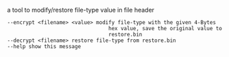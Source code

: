 a tool to modify/restore file-type value in file header

	--encrypt <filename> <value> modify file-type with the given 4-Bytes 
                                     hex value, save the original value to
                                     restore.bin
	--decrypt <filename> restore file-type from restore.bin
	--help show this message

